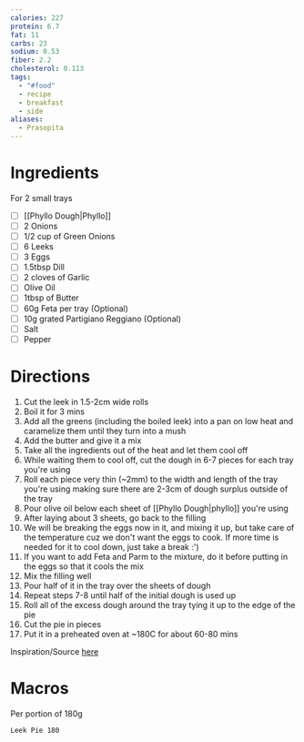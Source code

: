 ```yaml
---
calories: 227
protein: 6.7
fat: 11
carbs: 23
sodium: 0.53
fiber: 2.2
cholesterol: 0.113
tags:
  - "#food"
  - recipe
  - breakfast
  - side
aliases:
  - Prasopita
---
```

# Ingredients
For 2 small trays
- [ ] [[Phyllo Dough|Phyllo]]
- [ ] 2 Onions
- [ ] 1/2 cup of Green Onions
- [ ] 6 Leeks
- [ ] 3 Eggs
- [ ] 1.5tbsp Dill
- [ ] 2 cloves of Garlic
- [ ] Olive Oil
- [ ] 1tbsp of Butter
- [ ] 60g Feta per tray (Optional)
- [ ] 10g grated Partigiano Reggiano (Optional)
- [ ] Salt
- [ ] Pepper

# Directions
1. Cut the leek in 1.5-2cm wide rolls
2. Boil it for 3 mins
3. Add all the greens (including the boiled leek) into a pan on low heat and caramelize them until they turn into a mush
4. Add the butter and give it a mix
5. Take all the ingredients out of the heat and let them cool off
6. While waiting them to cool off, cut the dough in 6-7 pieces for each tray you're using
7. Roll each piece very thin (~2mm) to the width and length of the tray you're using making sure there are 2-3cm of dough surplus outside of the tray
8. Pour olive oil below each sheet of [[Phyllo Dough|phyllo]] you're using
9. After laying about 3 sheets, go back to the filling
10. We will be breaking the eggs now in it, and mixing it up, but take care of the temperature cuz we don't want the eggs to cook. If more time is needed for it to cool down, just take a break :')
11. If you want to add Feta and Parm to the mixture, do it before putting in the eggs so that it cools the mix
12. Mix the filling well
13. Pour half of it in the tray over the sheets of dough
14. Repeat steps 7-8 until half of the initial dough is used up
15. Roll all of the excess dough around the tray tying it up to the edge of the pie
16. Cut the pie in pieces 
17. Put it in a preheated oven at ~180C for about 60-80 mins

Inspiration/Source [here](https://akispetretzikis.com/recipe/3612/prasopita) 
# Macros
Per portion of 180g
```foodiary
Leek Pie 180
```
